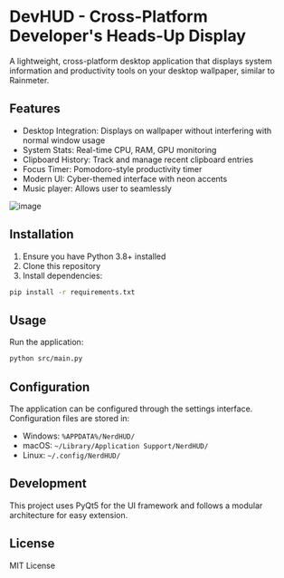 # DevHUD - Cross-Platform Developer's Heads-Up Display

A lightweight, cross-platform desktop application that displays system information and productivity tools on your desktop wallpaper, similar to Rainmeter.

## Features

- Desktop Integration: Displays on wallpaper without interfering with normal window usage
- System Stats: Real-time CPU, RAM, GPU monitoring
- Clipboard History: Track and manage recent clipboard entries
- Focus Timer: Pomodoro-style productivity timer
- Modern UI: Cyber-themed interface with neon accents
- Music player: Allows user to seamlessly

![image](https://github.com/user-attachments/assets/c83b882a-4945-47fd-bad0-0be7ee72ece6)


## Installation

1. Ensure you have Python 3.8+ installed
2. Clone this repository
3. Install dependencies:
```bash
pip install -r requirements.txt
```

## Usage

Run the application:
```bash
python src/main.py
```

## Configuration

The application can be configured through the settings interface. Configuration files are stored in:
- Windows: `%APPDATA%/NerdHUD/`
- macOS: `~/Library/Application Support/NerdHUD/`
- Linux: `~/.config/NerdHUD/`

## Development

This project uses PyQt5 for the UI framework and follows a modular architecture for easy extension.

## License

MIT License 
